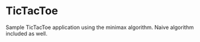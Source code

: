 TicTacToe
=========

Sample TicTacToe application using the minimax algorithm. Naive algorithm included as well.
